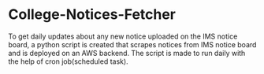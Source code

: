 # College-Notices-Fetcher
To get daily updates about any new notice uploaded on the IMS notice board, a python script is created that scrapes notices from IMS notice board and is deployed on an AWS backend. The script is made to run daily with the help of cron job(scheduled task).


